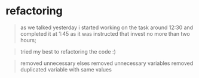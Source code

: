# refactoring


> as we talked yesterday i started working on the task around 12:30 and completed it at 1:45 as it was instructed that invest no more than two hours;

> tried my best to refactoring the code :)

> removed unnecessary elses
> removed unnecessary variables
> removed duplicated variable with same values
